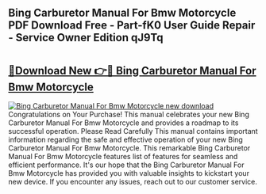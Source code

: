 ## Bing Carburetor Manual For Bmw Motorcycle PDF Download Free - Part-fK0 User Guide Repair - Service Owner Edition qJ9Tq

# <h2><a href="http://bc60639.oget.top/?id=Bing+Carburetor+Manual+For+Bmw+Motorcycle">🔗Download New 👉🔴 Bing Carburetor Manual For Bmw Motorcycle</a></h2>

[![Bing Carburetor Manual For Bmw Motorcycle new download](https://i.imgur.com/5g1atiW.png)](http://bc60639.oget.top/?id=Bing+Carburetor+Manual+For+Bmw+Motorcycle)
Congratulations on Your Purchase! This manual celebrates your new Bing Carburetor Manual For Bmw Motorcycle and provides a roadmap to its successful operation. Please Read Carefully This manual contains important information regarding the safe and effective operation of your new Bing Carburetor Manual For Bmw Motorcycle. This remarkable Bing Carburetor Manual For Bmw Motorcycle features list of features for seamless and efficient performance. It's our hope that the Bing Carburetor Manual For Bmw Motorcycle has provided you with valuable insights to kickstart your new device. If you encounter any issues, reach out to our customer service.
